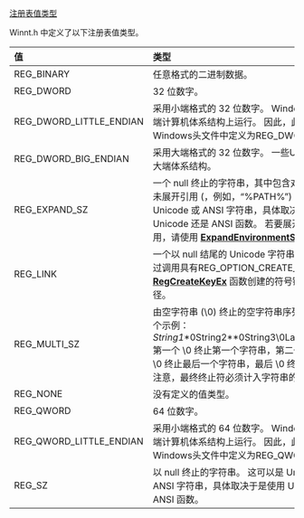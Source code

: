 [注册表值类型](https://learn.microsoft.com/zh-cn/windows/win32/sysinfo/registry-value-types)

Winnt.h 中定义了以下注册表值类型。

| 值                      | 类型                                                         |
| :---------------------- | :----------------------------------------------------------- |
| REG_BINARY              | 任意格式的二进制数据。                                       |
| REG_DWORD               | 32 位数字。                                                  |
| REG_DWORD_LITTLE_ENDIAN | 采用小端格式的 32 位数字。 Windows旨在在小端计算机体系结构上运行。 因此，此值在Windows头文件中定义为REG_DWORD。 |
| REG_DWORD_BIG_ENDIAN    | 采用大端格式的 32 位数字。 一些UNIX系统支持大端体系结构。    |
| REG_EXPAND_SZ           | 一个 null 终止的字符串，其中包含对环境变量的未展开引用 (，例如，“%PATH%”) 。 它将是 Unicode 或 ANSI 字符串，具体取决于是使用 Unicode 还是 ANSI 函数。 若要展开环境变量引用，请使用 [**ExpandEnvironmentStrings**](https://learn.microsoft.com/zh-cn/windows/win32/api/processenv/nf-processenv-expandenvironmentstringsa) 函数。 |
| REG_LINK                | 一个以 null 结尾的 Unicode 字符串，其中包含通过调用具有REG_OPTION_CREATE_LINK的 [**RegCreateKeyEx**](https://learn.microsoft.com/zh-cn/windows/desktop/api/Winreg/nf-winreg-regcreatekeyexa) 函数创建的符号链接的目标路径。 |
| REG_MULTI_SZ            | 由空字符串 (\0) 终止的空字符串序列。 下面是一个示例：*String1*\*0String2*\*0String3\0LastString*\0\0 第一个 \0 终止第一个字符串，第二个到最后一个 \0 终止最后一个字符串，最后 \0 终止序列。 请注意，最终终止符必须计入字符串的长度。 |
| REG_NONE                | 没有定义的值类型。                                           |
| REG_QWORD               | 64 位数字。                                                  |
| REG_QWORD_LITTLE_ENDIAN | 采用小端格式的 64 位数字。 Windows旨在在小端计算机体系结构上运行。 因此，此值在Windows头文件中定义为REG_QWORD。 |
| REG_SZ                  | 以 null 终止的字符串。 这可以是 Unicode 还是 ANSI 字符串，具体取决于是使用 Unicode 还是 ANSI 函数。 |
